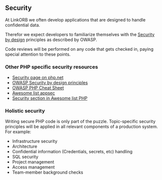 ## Security

At LinkORB we often develop applications that are designed to handle confidential data.

Therefor we expect developers to familiarize themselves with the [Security by design](https://www.owasp.org/index.php/Security_by_Design_Principles) principles as described by OWASP.

Code reviews will be performed on any code that gets checked in, paying special attention to these points.

### Other PHP specific security resources

* [Security page on php.net](https://secure.php.net/manual/en/security.php)
* [OWASP Security by design principles](https://www.owasp.org/index.php/Security_by_Design_Principles)
* [OWASP PHP Cheat Sheet](https://www.owasp.org/index.php/PHP_Security_Cheat_Sheet)
* [Awesome list appsec](https://github.com/paragonie/awesome-appsec)
* [Security section in Awesome list PHP](https://github.com/ziadoz/awesome-php#security)

### Holistic security

Writing secure PHP code is only part of the puzzle. Topic-specific security principles will be applied in all relevant components of a production system. For example:

* Infrastructure security
* Architecture
* Confidential information (Credentials, secrets, etc) handling
* SQL security
* Project management
* Access management
* Team-member background checks

